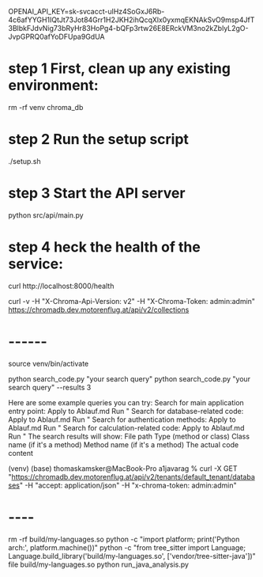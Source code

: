 OPENAI_API_KEY=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
# step 1 First, clean up any existing environment:
rm -rf venv chroma_db

# step 2 Run the setup script
./setup.sh

# step 3 Start the API server
python src/api/main.py

# step 4 heck the health of the service:
curl http://localhost:8000/health


curl -v -H "X-Chroma-Api-Version: v2" -H "X-Chroma-Token: admin:admin" https://chromadb.dev.motorenflug.at/api/v2/collections

# ------

source venv/bin/activate

   python search_code.py "your search query"
      python search_code.py "your search query" --results 3


Here are some example queries you can try:
Search for main application entry point:
Apply to Ablauf.md
Run
"
Search for database-related code:
Apply to Ablauf.md
Run
"
Search for authentication methods:
Apply to Ablauf.md
Run
"
Search for calculation-related code:
Apply to Ablauf.md
Run
"
The search results will show:
File path
Type (method or class)
Class name (if it's a method)
Method name (if it's a method)
The actual code content


(venv) (base) thomaskamsker@MacBook-Pro a1javarag % curl -X GET "https://chromadb.dev.motorenflug.at/api/v2/tenants/default_tenant/databases" -H "accept: application/json" -H "x-chroma-token: admin:admin"



# ----
rm -rf build/my-languages.so
python -c "import platform; print('Python arch:', platform.machine())"
python -c "from tree_sitter import Language; Language.build_library('build/my-languages.so', ['vendor/tree-sitter-java'])"
file build/my-languages.so
python run_java_analysis.py